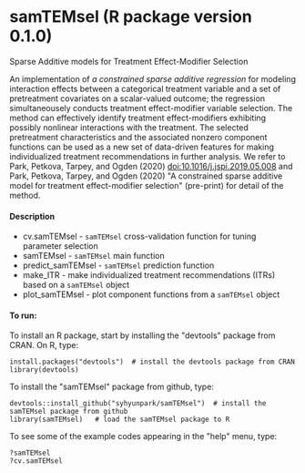 # samTEMsel (R package version 0.1.0)
Sparse Additive models for Treatment Effect-Modifier Selection 

An implementation of *a constrained sparse additive regression* for modeling interaction effects between a categorical treatment variable and a set of pretreatment covariates on a scalar-valued outcome; the regression simultaneousely conducts treatment effect-modifier variable selection. The method can effectively identify treatment effect-modifiers exhibiting possibly nonlinear interactions with the treatment. The selected pretreatment characteristics and the associated nonzero component functions can be used as a new set of data-driven features for making individualized treatment recommendations in further analysis. We refer to Park, Petkova, Tarpey, and Ogden (2020) <doi:10.1016/j.jspi.2019.05.008> and Park, Petkova, Tarpey, and Ogden (2020) "A constrained sparse additive model for treatment effect-modifier selection" (pre-print) for detail of the method. 


#### Description

* cv.samTEMsel - `samTEMsel` cross-validation function for tuning parameter selection 
* samTEMsel - `samTEMsel` main function
* predict_samTEMsel - `samTEMsel` prediction function
* make_ITR - make individualized treatment recommendations (ITRs) based on a `samTEMsel` object
* plot_samTEMsel -  plot component functions from a `samTEMsel` object 


#### To run: 
To install an R package, start by installing the "devtools" package from CRAN. On R, type: 
```
install.packages("devtools")  # install the devtools package from CRAN
library(devtools)
```

To install the "samTEMsel" package from github, type: 
```
devtools::install_github("syhyunpark/samTEMsel")  # install the samTEMsel package from github 
library(samTEMsel)   # load the samTEMsel package to R 
```

To see some of the example codes appearing in the "help" menu, type:  
```
?samTEMsel   
?cv.samTEMsel
```

